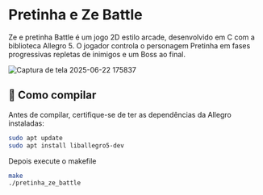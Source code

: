 # Pretinha e Ze Battle 

Ze e pretinha Battle é um jogo 2D estilo arcade, desenvolvido em C com a biblioteca Allegro 5. 
O jogador controla o personagem Pretinha em fases progressivas repletas de inimigos e um Boss ao final.

![Captura de tela 2025-06-22 175837](https://github.com/user-attachments/assets/91be7a46-7bf9-4426-bf96-d877fb8a5ecf)

## 🚀 Como compilar

Antes de compilar, certifique-se de ter as dependências da Allegro instaladas:

```bash
sudo apt update
sudo apt install liballegro5-dev
```
Depois execute o makefile

```bash
make
./pretinha_ze_battle

```


